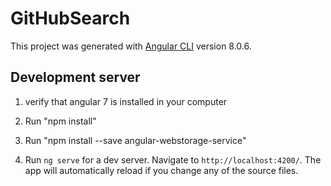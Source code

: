 # GitHubSearch

This project was generated with [Angular CLI](https://github.com/angular/angular-cli) version 8.0.6.

## Development server
1. verify that angular 7 is installed in your computer

2. Run "npm install"

3. Run "npm install --save angular-webstorage-service"

4. Run `ng serve` for a dev server. Navigate to `http://localhost:4200/`. The app will automatically reload if you change any of the source files.



